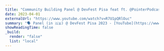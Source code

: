 ```yaml
---
title: "Community Building Panel @ DevFest Pisa feat ft. @PointerPodcast"
date: 2023-04-01
externalUrl: "https://www.youtube.com/watch?v=R7U1pQRlOuc"
summary: "🗣 Panel (in 🇬🇧) @ DevFest Pisa 2023 - [YouTube](https://www.youtube.com/watch?v=R7U1pQRlOuc) <br /> Alessandro and I moderated a panel about Community Building at DevFest Pisa 2023. The recording of the panel is available [here](https://www.youtube.com/watch?v=R7U1pQRlOuc)."
showReadingTime: false
_build:
  render: "false"
  list: "local"
---
```

